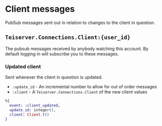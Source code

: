 # Client messages
PubSub messages sent out in relation to changes to the client in question.

## `Teiserver.Connections.Client:{user_id}`
The pubsub messages received by anybody watching this account. By default logging in will subscribe you to these messages.

### Updated client
Sent whenever the client in question is updated.

- `:update_id` - An incremental number to allow for out of order messages
- `:client` - A `Teiserver.Connections.Client` of the new client values

```elixir
%{
  event: :client_updated,
  update_id: integer(),
  client: Client.t()
}
```

